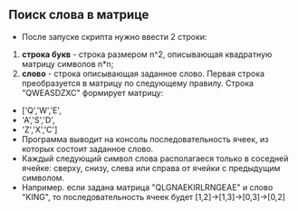 ## Поиск слова в матрице
* После запуске скрипта нужно ввести 2 строки:
1. **cтрока букв** - строка размером n^2, описывающая квадратную матрицу символов n*n;
2. **слово** - строка описывающая заданное слово.
Первая строка преобразуется в матрицу по следующему правилу. Строка "QWEASDZXC" формирует матрицу:
* ['Q','W','E',
* 'A','S','D',
* 'Z','X','C']
* Программа выводит на консоль последовательность ячеек, из которых состоит заданное слово.
* Каждый следующий символ слова располагаеся только в соседней ячейке: сверху, снизу, слева или справа от ячейки с предыдущим символом.
* Например. если задана матрица "QLGNAEKIRLRNGEAE" и слово "KING", то последовательность ячеек будет [1,2]->[1,3]->[0,3]->[0,2]
